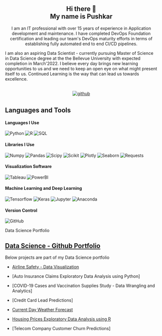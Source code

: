 <h2 align="center"> Hi there 👋 <br> My name is Pushkar </h2>

<p align="center"> I am an IT professional with over 15 years of experience in Application development and maintenance. I have completed DevOps Foundation certification and leading our team's DevOps maturity efforts in terms of establishing fully automated end to end CI/CD pipelines.

I am also an aspiring Data Scientist - currently pursuing Master of Science in Data Science degree at the the Bellevue University with expected completion in March'2022. I believe every day brings new learning opportunities to us and we need to keep an open eye on what might present itself to us. Continued Learning is the way that can lead us towards excellence.

</p>
<br/>

<div align="center">
<a href="https://github.com/pchougule-ms" target="_blank">
<img src=https://img.shields.io/badge/github-%2324292e.svg?&style=for-the-badge&logo=github&logoColor=white alt=github style="margin-bottom: 5px;" />
</a>

</div>


## Languages and Tools  

#### Languages I Use

![Python](https://img.shields.io/badge/-Python-FF6F00?style=for-the-badge&logo=Python&logoColor=white)
![R](https://img.shields.io/badge/-R-165CAA?style=for-the-badge&logo=R&logoColor=white)
![SQL](https://img.shields.io/badge/-SQL-306998?style=for-the-badge&logo=SQL&logoColor=white)


#### Libraries I Use

![Numpy](https://img.shields.io/badge/-numpy-013243?style=for-the-badge&logo=numpy&logoColor=white)
![Pandas](https://img.shields.io/badge/-pandas-150458?style=for-the-badge&logo=pandas&logoColor=white)
![Scipy](https://img.shields.io/badge/-Scipy-8CAAE6?style=for-the-badge&logo=scipy&logoColor=white)
![Scikit](https://img.shields.io/badge/-scikit%20learn-F7931E?style=for-the-badge&logo=scikit-learn&logoColor=white)
![Plotly](https://img.shields.io/badge/-Plotly-3F4F75?style=for-the-badge&logo=Plotly&logoColor=white)
![Seaborn](https://img.shields.io/badge/Seaborn-6478a6?style=for-the-badge&logo=Seaborn&logoColor=white)
![Requests](https://img.shields.io/badge/Requests-black.svg?style=for-the-badge&logo=Requests&logoColor=white)

#### Visualization Software
![Tableau](https://img.shields.io/badge/-Tableau-3F4F75?style=for-the-badge&logo=tableau&logoColor=white)
![PowerBI](https://img.shields.io/badge/-Power%20BI-F2C811?style=for-the-badge&logo=power-bi&logoColor=black)


#### Machine Learning and Deep Learning

![Tensorflow](https://img.shields.io/badge/-tensorflow-FF6F00?style=for-the-badge&logo=tensorflow&logoColor=white)
![Keras](https://img.shields.io/badge/-keras-D00000?style=for-the-badge&logo=keras&logoColor=white)
![Jupyter](https://img.shields.io/badge/-Jupyter-F37626?style=for-the-badge&logo=Jupyter&logoColor=white)
![Anaconda](https://img.shields.io/badge/-Anaconda-43b02a?style=for-the-badge&logo=Anaconda&logoColor=white)


#### Version Control

![GitHub](https://img.shields.io/badge/-GitHub-181717?style=for-the-badge&logo=github)


Data Science Portfolio

## [Data Science - Github Portfolio](https://github.com/pchougule-ms/pchougule-ms/tree/main/Data%20Science%20Portfolio)

Below projects are part of my Data Science portfolio

-  [Airline Safety - Data Visualization](https://github.com/pchougule-ms/pchougule-ms/tree/main/Data%20Science%20Portfolio/Airline%20Safety)

-  [Auto Insurance Claims Exploratory Data Analysis using Python]

-  [COVID-19 Cases and Vaccination Supplies Study - Data Wrangling and Analytics]

-  [Credit Card Lead Predictions]

-  [Current Day Weather Forecast](https://github.com/pchougule-ms/pchougule-ms/tree/main/Data%20Science%20Portfolio/Current%20Day%20Weather%20Forecast)

-  [Housing Prices Exploratory Data Analysis using R](https://github.com/pchougule-ms/pchougule-ms/tree/main/Data%20Science%20Portfolio/Housing%20Prices%20EDA)

-  [Telecom Company Customer Churn Predictions]


<!--
**pchougule-ms/pchougule-ms** is a ✨ _special_ ✨ repository because its `README.md` (this file) appears on your GitHub profile.

Here are some ideas to get you started:

- 🔭 I’m currently working on ...
- 🌱 I’m currently learning ...
- 👯 I’m looking to collaborate on ...
- 🤔 I’m looking for help with ...
- 💬 Ask me about ...
- 📫 How to reach me: ...
- 😄 Pronouns: ...
- ⚡ Fun fact: ...
-->
